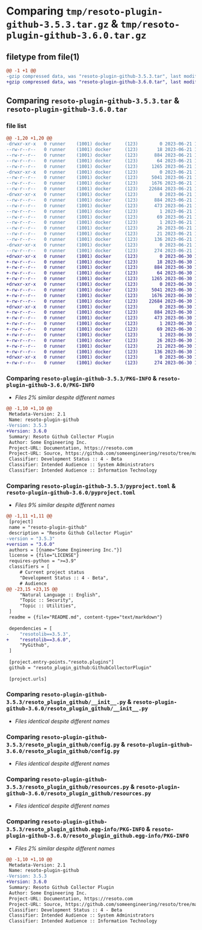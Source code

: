 # Comparing `tmp/resoto-plugin-github-3.5.3.tar.gz` & `tmp/resoto-plugin-github-3.6.0.tar.gz`

## filetype from file(1)

```diff
@@ -1 +1 @@
-gzip compressed data, was "resoto-plugin-github-3.5.3.tar", last modified: Wed Jun 21 14:23:11 2023, max compression
+gzip compressed data, was "resoto-plugin-github-3.6.0.tar", last modified: Fri Jun 30 19:27:56 2023, max compression
```

## Comparing `resoto-plugin-github-3.5.3.tar` & `resoto-plugin-github-3.6.0.tar`

### file list

```diff
@@ -1,20 +1,20 @@
-drwxr-xr-x   0 runner    (1001) docker     (123)        0 2023-06-21 14:23:11.942977 resoto-plugin-github-3.5.3/
--rw-r--r--   0 runner    (1001) docker     (123)       18 2023-06-21 14:20:35.000000 resoto-plugin-github-3.5.3/MANIFEST.in
--rw-r--r--   0 runner    (1001) docker     (123)      884 2023-06-21 14:23:11.942977 resoto-plugin-github-3.5.3/PKG-INFO
--rw-r--r--   0 runner    (1001) docker     (123)       64 2023-06-21 14:20:35.000000 resoto-plugin-github-3.5.3/README.md
--rw-r--r--   0 runner    (1001) docker     (123)     1265 2023-06-21 14:20:35.000000 resoto-plugin-github-3.5.3/pyproject.toml
-drwxr-xr-x   0 runner    (1001) docker     (123)        0 2023-06-21 14:23:11.942977 resoto-plugin-github-3.5.3/resoto_plugin_github/
--rw-r--r--   0 runner    (1001) docker     (123)     5041 2023-06-21 14:20:35.000000 resoto-plugin-github-3.5.3/resoto_plugin_github/__init__.py
--rw-r--r--   0 runner    (1001) docker     (123)     1676 2023-06-21 14:20:35.000000 resoto-plugin-github-3.5.3/resoto_plugin_github/config.py
--rw-r--r--   0 runner    (1001) docker     (123)    22684 2023-06-21 14:20:35.000000 resoto-plugin-github-3.5.3/resoto_plugin_github/resources.py
-drwxr-xr-x   0 runner    (1001) docker     (123)        0 2023-06-21 14:23:11.942977 resoto-plugin-github-3.5.3/resoto_plugin_github.egg-info/
--rw-r--r--   0 runner    (1001) docker     (123)      884 2023-06-21 14:23:11.000000 resoto-plugin-github-3.5.3/resoto_plugin_github.egg-info/PKG-INFO
--rw-r--r--   0 runner    (1001) docker     (123)      473 2023-06-21 14:23:11.000000 resoto-plugin-github-3.5.3/resoto_plugin_github.egg-info/SOURCES.txt
--rw-r--r--   0 runner    (1001) docker     (123)        1 2023-06-21 14:23:11.000000 resoto-plugin-github-3.5.3/resoto_plugin_github.egg-info/dependency_links.txt
--rw-r--r--   0 runner    (1001) docker     (123)       69 2023-06-21 14:23:11.000000 resoto-plugin-github-3.5.3/resoto_plugin_github.egg-info/entry_points.txt
--rw-r--r--   0 runner    (1001) docker     (123)        1 2023-06-21 14:21:37.000000 resoto-plugin-github-3.5.3/resoto_plugin_github.egg-info/not-zip-safe
--rw-r--r--   0 runner    (1001) docker     (123)       26 2023-06-21 14:23:11.000000 resoto-plugin-github-3.5.3/resoto_plugin_github.egg-info/requires.txt
--rw-r--r--   0 runner    (1001) docker     (123)       21 2023-06-21 14:23:11.000000 resoto-plugin-github-3.5.3/resoto_plugin_github.egg-info/top_level.txt
--rw-r--r--   0 runner    (1001) docker     (123)      136 2023-06-21 14:23:11.942977 resoto-plugin-github-3.5.3/setup.cfg
-drwxr-xr-x   0 runner    (1001) docker     (123)        0 2023-06-21 14:23:11.942977 resoto-plugin-github-3.5.3/test/
--rw-r--r--   0 runner    (1001) docker     (123)      274 2023-06-21 14:20:35.000000 resoto-plugin-github-3.5.3/test/test_config.py
+drwxr-xr-x   0 runner    (1001) docker     (123)        0 2023-06-30 19:27:56.918284 resoto-plugin-github-3.6.0/
+-rw-r--r--   0 runner    (1001) docker     (123)       18 2023-06-30 19:24:23.000000 resoto-plugin-github-3.6.0/MANIFEST.in
+-rw-r--r--   0 runner    (1001) docker     (123)      884 2023-06-30 19:27:56.918284 resoto-plugin-github-3.6.0/PKG-INFO
+-rw-r--r--   0 runner    (1001) docker     (123)       64 2023-06-30 19:24:23.000000 resoto-plugin-github-3.6.0/README.md
+-rw-r--r--   0 runner    (1001) docker     (123)     1265 2023-06-30 19:24:23.000000 resoto-plugin-github-3.6.0/pyproject.toml
+drwxr-xr-x   0 runner    (1001) docker     (123)        0 2023-06-30 19:27:56.918284 resoto-plugin-github-3.6.0/resoto_plugin_github/
+-rw-r--r--   0 runner    (1001) docker     (123)     5041 2023-06-30 19:24:23.000000 resoto-plugin-github-3.6.0/resoto_plugin_github/__init__.py
+-rw-r--r--   0 runner    (1001) docker     (123)     1676 2023-06-30 19:24:23.000000 resoto-plugin-github-3.6.0/resoto_plugin_github/config.py
+-rw-r--r--   0 runner    (1001) docker     (123)    22684 2023-06-30 19:24:23.000000 resoto-plugin-github-3.6.0/resoto_plugin_github/resources.py
+drwxr-xr-x   0 runner    (1001) docker     (123)        0 2023-06-30 19:27:56.918284 resoto-plugin-github-3.6.0/resoto_plugin_github.egg-info/
+-rw-r--r--   0 runner    (1001) docker     (123)      884 2023-06-30 19:27:56.000000 resoto-plugin-github-3.6.0/resoto_plugin_github.egg-info/PKG-INFO
+-rw-r--r--   0 runner    (1001) docker     (123)      473 2023-06-30 19:27:56.000000 resoto-plugin-github-3.6.0/resoto_plugin_github.egg-info/SOURCES.txt
+-rw-r--r--   0 runner    (1001) docker     (123)        1 2023-06-30 19:27:56.000000 resoto-plugin-github-3.6.0/resoto_plugin_github.egg-info/dependency_links.txt
+-rw-r--r--   0 runner    (1001) docker     (123)       69 2023-06-30 19:27:56.000000 resoto-plugin-github-3.6.0/resoto_plugin_github.egg-info/entry_points.txt
+-rw-r--r--   0 runner    (1001) docker     (123)        1 2023-06-30 19:25:46.000000 resoto-plugin-github-3.6.0/resoto_plugin_github.egg-info/not-zip-safe
+-rw-r--r--   0 runner    (1001) docker     (123)       26 2023-06-30 19:27:56.000000 resoto-plugin-github-3.6.0/resoto_plugin_github.egg-info/requires.txt
+-rw-r--r--   0 runner    (1001) docker     (123)       21 2023-06-30 19:27:56.000000 resoto-plugin-github-3.6.0/resoto_plugin_github.egg-info/top_level.txt
+-rw-r--r--   0 runner    (1001) docker     (123)      136 2023-06-30 19:27:56.918284 resoto-plugin-github-3.6.0/setup.cfg
+drwxr-xr-x   0 runner    (1001) docker     (123)        0 2023-06-30 19:27:56.918284 resoto-plugin-github-3.6.0/test/
+-rw-r--r--   0 runner    (1001) docker     (123)      274 2023-06-30 19:24:23.000000 resoto-plugin-github-3.6.0/test/test_config.py
```

### Comparing `resoto-plugin-github-3.5.3/PKG-INFO` & `resoto-plugin-github-3.6.0/PKG-INFO`

 * *Files 2% similar despite different names*

```diff
@@ -1,10 +1,10 @@
 Metadata-Version: 2.1
 Name: resoto-plugin-github
-Version: 3.5.3
+Version: 3.6.0
 Summary: Resoto Github Collector Plugin
 Author: Some Engineering Inc.
 Project-URL: Documentation, https://resoto.com
 Project-URL: Source, https://github.com/someengineering/resoto/tree/main/plugins/github
 Classifier: Development Status :: 4 - Beta
 Classifier: Intended Audience :: System Administrators
 Classifier: Intended Audience :: Information Technology
```

### Comparing `resoto-plugin-github-3.5.3/pyproject.toml` & `resoto-plugin-github-3.6.0/pyproject.toml`

 * *Files 9% similar despite different names*

```diff
@@ -1,11 +1,11 @@
 [project]
 name = "resoto-plugin-github"
 description = "Resoto Github Collector Plugin"
-version = "3.5.3"
+version = "3.6.0"
 authors = [{name="Some Engineering Inc."}]
 license = {file="LICENSE"}
 requires-python = ">=3.9"
 classifiers = [
     # Current project status
     "Development Status :: 4 - Beta",
     # Audience
@@ -23,15 +23,15 @@
     "Natural Language :: English",
     "Topic :: Security",
     "Topic :: Utilities",
 ]
 readme = {file="README.md", content-type="text/markdown"}
 
 dependencies = [
-    "resotolib==3.5.3",
+    "resotolib==3.6.0",
     "PyGithub",
 ]
 
 [project.entry-points."resoto.plugins"]
 github = "resoto_plugin_github:GithubCollectorPlugin"
 
 [project.urls]
```

### Comparing `resoto-plugin-github-3.5.3/resoto_plugin_github/__init__.py` & `resoto-plugin-github-3.6.0/resoto_plugin_github/__init__.py`

 * *Files identical despite different names*

### Comparing `resoto-plugin-github-3.5.3/resoto_plugin_github/config.py` & `resoto-plugin-github-3.6.0/resoto_plugin_github/config.py`

 * *Files identical despite different names*

### Comparing `resoto-plugin-github-3.5.3/resoto_plugin_github/resources.py` & `resoto-plugin-github-3.6.0/resoto_plugin_github/resources.py`

 * *Files identical despite different names*

### Comparing `resoto-plugin-github-3.5.3/resoto_plugin_github.egg-info/PKG-INFO` & `resoto-plugin-github-3.6.0/resoto_plugin_github.egg-info/PKG-INFO`

 * *Files 2% similar despite different names*

```diff
@@ -1,10 +1,10 @@
 Metadata-Version: 2.1
 Name: resoto-plugin-github
-Version: 3.5.3
+Version: 3.6.0
 Summary: Resoto Github Collector Plugin
 Author: Some Engineering Inc.
 Project-URL: Documentation, https://resoto.com
 Project-URL: Source, https://github.com/someengineering/resoto/tree/main/plugins/github
 Classifier: Development Status :: 4 - Beta
 Classifier: Intended Audience :: System Administrators
 Classifier: Intended Audience :: Information Technology
```

